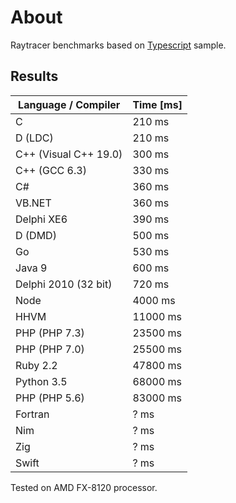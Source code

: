 # About

Raytracer benchmarks based on [Typescript](http://www.typescriptlang.org) sample.

## Results

Language / Compiler       | Time [ms]
------------------------- | -------------
C                         | 210 ms
D (LDC)                   | 210 ms
C++ (Visual C++ 19.0)     | 300 ms
C++ (GCC 6.3)             | 330 ms
C#                        | 360 ms
VB.NET                    | 360 ms
Delphi XE6                | 390 ms
D (DMD)                   | 500 ms
Go                        | 530 ms
Java 9                    | 600 ms
Delphi 2010 (32 bit)      | 720 ms
Node                      | 4000 ms
HHVM                      | 11000 ms
PHP (PHP 7.3)             | 23500 ms
PHP (PHP 7.0)             | 25500 ms
Ruby 2.2                  | 47800 ms
Python 3.5                | 68000 ms
PHP (PHP 5.6)             | 83000 ms
Fortran                   | ? ms
Nim                       | ? ms
Zig                       | ? ms
Swift                     | ? ms

Tested on AMD FX-8120 processor.
